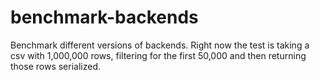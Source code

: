 # benchmark-backends

Benchmark different versions of backends. Right now the test is taking a csv with
1,000,000 rows, filtering for the first 50,000 and then returning those rows serialized.
